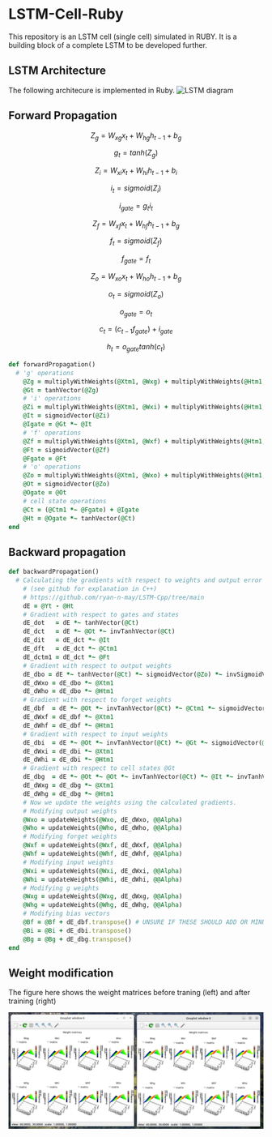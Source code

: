 # LSTM-Cell-Ruby
This repository is an LSTM cell (single cell) simulated in RUBY.
It is a building block of a complete LSTM to be developed further.

## LSTM Architecture
The following architecure is implemented in Ruby.
![LSTM diagram](https://github.com/ryan-n-may/LSTM-Cpp/blob/main/LSTM_draw.drawio.png)

## Forward Propagation
$$Z_g = W_{xg} x_t + W_{hg} h_{t-1} + b_g $$

$$g_t = tanh(Z_g) $$

$$Z_i = W_{xi} x_t + W_{hi} h_{t-1} + b_i $$

$$i_t = sigmoid(Z_i) $$

$$i_{gate} = g_t i_t $$

$$Z_f = W_{xf} x_t + W_{hf} h_{t-1} + b_g $$ 

$$f_t = sigmoid(Z_f) $$

$$f_{gate} = f_t $$

$$Z_o = W_{xo} x_t + W_{ho} h_{t-1} + b_g $$

$$o_t = sigmoid(Z_o) $$

$$o_{gate} = o_t $$

$$c_t = (c_{t-1}f_{gate}) + i_{gate} $$

$$h_t = o_{gate} tanh(c_t) $$

```ruby
def forwardPropagation()
  # 'g' operations
	@Zg = multiplyWithWeights(@Xtm1, @Wxg) + multiplyWithWeights(@Htm1, @Whg) + @Bg.transpose()
	@Gt = tanhVector(@Zg)
	# 'i' operations
	@Zi = multiplyWithWeights(@Xtm1, @Wxi) + multiplyWithWeights(@Htm1, @Whi) + @Bi.transpose()
	@It = sigmoidVector(@Zi)
	@Igate = @Gt *~ @It
	# 'f' operations
	@Zf = multiplyWithWeights(@Xtm1, @Wxf) + multiplyWithWeights(@Htm1, @Whf) + @Bf.transpose()
	@Ft = sigmoidVector(@Zf)
	@Fgate = @Ft
	# 'o' operations
	@Zo = multiplyWithWeights(@Xtm1, @Wxo) + multiplyWithWeights(@Htm1, @Who) + @Bg.transpose()
	@Ot = sigmoidVector(@Zo)
	@Ogate = @Ot
	# cell state operations
	@Ct = (@Ctm1 *~ @Fgate) + @Igate
	@Ht = @Ogate *~ tanhVector(@Ct)
end
```

## Backward propagation
```ruby
def backwardPropagation()
  # Calculating the gradients with respect to weights and output error
	# (see github for explanation in C++)
	# https://github.com/ryan-n-may/LSTM-Cpp/tree/main
	dE = @Yt - @Ht
	# Gradient with respect to gates and states
	dE_dot   = dE *~ tanhVector(@Ct)
	dE_dct   = dE *~ @Ot *~ invTanhVector(@Ct)
	dE_dit   = dE_dct *~ @It
	dE_dft   = dE_dct *~ @Ctm1
	dE_dctm1 = dE_dct *~ @Ft
	# Gradient with respect to output weights
	dE_dbo = dE *~ tanhVector(@Ct) *~ sigmoidVector(@Zo) *~ invSigmoidVector(@Zo)
	dE_dWxo = dE_dbo *~ @Xtm1 
	dE_dWho = dE_dbo *~ @Htm1
	# Gradient with respect to forget weights
	dE_dbf  = dE *~ @Ot *~ invTanhVector(@Ct) *~ @Ctm1 *~ sigmoidVector(@Zf) *~ invSigmoidVector(@Zf)
	dE_dWxf = dE_dbf *~ @Xtm1
	dE_dWhf = dE_dbf *~ @Htm1
	# Gradient with respect to input weights
	dE_dbi  = dE *~ @Ot *~ invTanhVector(@Ct) *~ @Gt *~ sigmoidVector(@Zi) *~ invSigmoidVector(@Zi)
	dE_dWxi = dE_dbi *~ @Xtm1
	dE_dWhi = dE_dbi *~ @Htm1
	# Gradient with respect to cell states @Gt
	dE_dbg  = dE *~ @Ot *~ @Ot *~ invTanhVector(@Ct) *~ @It *~ invTanhVector(@Zg) 
	dE_dWxg = dE_dbg *~ @Xtm1
	dE_dWhg = dE_dbg *~ @Htm1
	# Now we update the weights using the calculated gradients.
	# Modifying output weights
	@Wxo = updateWeights(@Wxo, dE_dWxo, @@Alpha)
	@Who = updateWeights(@Who, dE_dWho, @@Alpha)
	# Modifying forget weights	
	@Wxf = updateWeights(@Wxf, dE_dWxf, @@Alpha)
	@Whf = updateWeights(@Whf, dE_dWhf, @@Alpha)
	# Modifying input weights
	@Wxi = updateWeights(@Wxi, dE_dWxi, @@Alpha)
	@Whi = updateWeights(@Whi, dE_dWhi, @@Alpha)
	# Modifying g weights
	@Wxg = updateWeights(@Wxg, dE_dWxg, @@Alpha)
	@Whg = updateWeights(@Whg, dE_dWhg, @@Alpha)
	# Modifying bias vectors
	@Bf = @Bf + dE_dbf.transpose() # UNSURE IF THESE SHOULD ADD OR MINUS
	@Bi = @Bi + dE_dbi.transpose()
	@Bg = @Bg + dE_dbg.transpose()
end
```
## Weight modification
The figure here shows the weight matrices before traning (left) and after training (right)

![output](https://github.com/ryan-n-may/LSTM-Cell-Ruby/blob/main/output.png)


